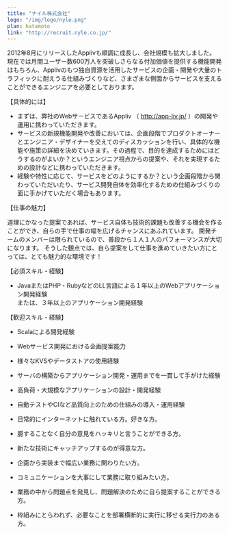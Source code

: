 ```yaml
---
title: "ナイル株式会社"
logo: "/img/logo/nyle.png"
plan: hatamoto
link: "http://recruit.nyle.co.jp/"
---
```

2012年8月にリリースしたApplivも順調に成長し、会社規模も拡大しました。
現在では月間ユーザー数600万人を突破しさらなる付加価値を提供する機能開発はもちろん、Applivのもつ独自資源を活用したサービスの企画・開発や大量のトラフィックに耐えうる仕組みづくりなど、さまざまな側面からサービスを支えることができるエンジニアを必要としております。


【具体的には】  

- まずは、弊社のWebサービスであるAppliv （ <http://app-liv.jp/> ）の開発や運用に携わっていただきます。
- サービスの新規機能開発や改善においては、企画段階でプロダクトオーナーとエンジニア・デザイナーを交えてのディスカッションを行い、具体的な機能や施策の詳細を決めていきます。その過程で、目的を達成するためにはどうするのがよいか？というエンジニア視点からの提案や、それを実現するための設計などに携わっていただきます。
- 経験や特性に応じて、サービスをどのようにするか？という企画段階から関わっていただいたり、サービス開発自体を効率化するための仕組みづくりの面に手かげていただく場合もあります。


【仕事の魅力】  

道理にかなった提案であれば、サービス自体も技術的課題も改善する機会を作ることができ、自らの手で仕事の幅を広げるチャンスにあふれています。
開発チームのメンバーは限られているので、普段から１人１人のパフォーマンスが大切になります。
そうした観点では、自ら提案をして仕事を進めていきたい方にとっては、とても魅力的な環境です！


【必須スキル・経験】  

- JavaまたはPHP・RubyなどのLL言語による１年以上のWebアプリケーション開発経験  
または、３年以上のアプリケーション開発経験

【歓迎スキル・経験】  

- Scalaによる開発経験
- Webサービス開発における企画提案能力
- 様々なKVSやデータストアの使用経験
- サーバの構築からアプリケーション開発・運用までを一貫して手がけた経験
- 高負荷・大規模なアプリケーションの設計・開発経験
- 自動テストやCIなど品質向上のための仕組みの導入・運用経験

- 日常的にインターネットに触れている方。好きな方。
- 臆することなく自分の意見をハッキリと言うことができる方。
- 新たな技術にキャッチアップするのが得意な方。
- 企画から実装まで幅広い業務に関わりたい方。
- コミュニケーションを大事にして業務に取り組みたい方。
- 業務の中から問題点を発見し、問題解決のために自ら提案することができる方。
- 枠組みにとらわれず、必要なことを部署横断的に実行に移せる実行力のある方。